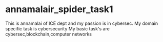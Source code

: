 # annamalair_spider_task1
This is annamalai of ICE dept and my passion is in cybersec.
My domain specific task is cybersecurity
My basic task's are cybersec,blockchain,computer networks
